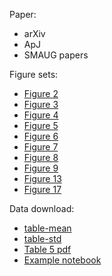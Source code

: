 Paper:
* arXiv
* ApJ
* SMAUG papers

Figure sets:
* [Figure 2](https://changgoo.github.io/tigress-wind-figureset/images/figure2.html)
* [Figure 3](https://changgoo.github.io/tigress-wind-figureset/images/figure3.html)
* [Figure 4](https://changgoo.github.io/tigress-wind-figureset/images/figure4.html)
* [Figure 5](https://changgoo.github.io/tigress-wind-figureset/images/figure5.html)
* [Figure 6](https://changgoo.github.io/tigress-wind-figureset/images/figure6.html)
* [Figure 7](https://changgoo.github.io/tigress-wind-figureset/images/figure7.html)
* [Figure 8](https://changgoo.github.io/tigress-wind-figureset/images/figure8.html)
* [Figure 9](https://changgoo.github.io/tigress-wind-figureset/images/figure9.html)
* [Figure 13](https://changgoo.github.io/tigress-wind-figureset/images/figure13.html)
* [Figure 17](https://changgoo.github.io/tigress-wind-figureset/images/figure17.html)

Data download:
* [table-mean](https://changgoo.github.io/tigress-wind-figureset/tables/table-mean.ecsv)
* [table-std](https://changgoo.github.io/tigress-wind-figureset/tables/table-std.ecsv)
* [Table 5 pdf](https://changgoo.github.io/tigress-wind-figureset/tables/Table5.pdf)
* [Example notebook](https://nbviewer.jupyter.org/urls/changgoo.github.io/tigress-wind-figureset/tables/Example_scripts.ipynb)
